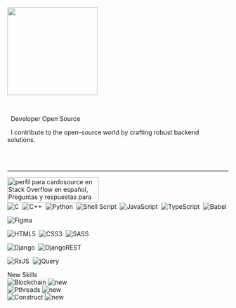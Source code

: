 <div style="display: inline-block;">
  <img align="left" width="205px" height="200px" src="https://c.tenor.com/BZaWjKzYBLQAAAAd/tenor.gif">    

  <p>&nbsp; </p>
</div>

  <p>&nbsp;&nbsp;Developer Open Source</p>
  <p>&nbsp;&nbsp;I contribute to the open-source world by crafting robust backend solutions.</p>
    <br/>
   <br/>
<hr/>

    
  <a  href="https://es.stackoverflow.com/users/329668/cardosource"><img src="https://es.stackoverflow.com/users/flair/329668.png" width="208" height="58" alt="perfil para cardosource en Stack Overflow en espa&#241;ol, Preguntas y respuestas para programadores y profesionales de la inform&#225;tica" title="perfil para cardosource en Stack Overflow en espa&#241;ol, Preguntas y respuestas para programadores y profesionales de la inform&#225;tica"></a>                
![C](https://img.shields.io/badge/c-%2300599C.svg?style=for-the-badge&logo=c&logoColor=white)&nbsp;&nbsp;![C++](https://img.shields.io/badge/c++-%2300599C.svg?style=for-the-badge&logo=c%2B%2B&logoColor=white)&nbsp;&nbsp;![Python](https://img.shields.io/badge/python-3670A0?style=for-the-badge&logo=python&logoColor=ffdd54)&nbsp;&nbsp;![Shell Script](https://img.shields.io/badge/shell_script-%23121011.svg?style=for-the-badge&logo=gnu-bash&logoColor=white)&nbsp;&nbsp;![JavaScript](https://img.shields.io/badge/javascript-%23323330.svg?style=for-the-badge&logo=javascript&logoColor=%23F7DF1E)&nbsp;&nbsp;![TypeScript](https://img.shields.io/badge/typescript-%23007ACC.svg?style=for-the-badge&logo=typescript&logoColor=white)&nbsp;&nbsp;![Babel](https://img.shields.io/badge/Babel-F9DC3e?style=for-the-badge&logo=babel&logoColor=black)                      

![Figma](https://img.shields.io/badge/figma-%23F24E1E.svg?style=for-the-badge&logo=figma&logoColor=white)

![HTML5](https://img.shields.io/badge/html5-%23E34F26.svg?style=for-the-badge&logo=html5&logoColor=white)&nbsp;&nbsp;![CSS3](https://img.shields.io/badge/css3-%231572B6.svg?style=for-the-badge&logo=css3&logoColor=white)&nbsp;&nbsp;![SASS](https://img.shields.io/badge/SASS-hotpink.svg?style=for-the-badge&logo=SASS&logoColor=white)

![Django](https://img.shields.io/badge/django-%23092E20.svg?style=for-the-badge&logo=django&logoColor=white)&nbsp;&nbsp;![DjangoREST](https://img.shields.io/badge/DJANGO-REST-ff1709?style=for-the-badge&logo=django&logoColor=white&color=ff1709&labelColor=gray)



![RxJS](https://img.shields.io/badge/rxjs-%23B7178C.svg?style=for-the-badge&logo=reactivex&logoColor=white)&nbsp;&nbsp;![jQuery](https://img.shields.io/badge/jquery-%230769AD.svg?style=for-the-badge&logo=jquery&logoColor=white)

New Skills    
![Blockchain](https://img.shields.io/badge/Blockchain-0E76A8?style=for-the-badge&logo=blockchaindotcom&logoColor=white)&nbsp;![new](https://img.shields.io/badge/new-red?style=for-the-badge&logoColor=white)   
![Pthreads](https://img.shields.io/badge/Pthreads-0078D4?style=for-the-badge&logo=c&logoColor=white)&nbsp;![new](https://img.shields.io/badge/new-red?style=for-the-badge&logoColor=white)                                      
![Construct](https://img.shields.io/badge/Construct%203-00FFDA.svg?style=for-the-badge&logo=Construct-3&logoColor=white)&nbsp;![new](https://img.shields.io/badge/new-red?style=for-the-badge&logoColor=white)
<!-- Proudly created with GPRM ( https://gprm.itsvg.in ) -->
